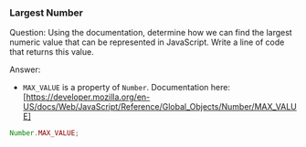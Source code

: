 
### Largest Number

Question: Using the documentation, determine how we can find the largest numeric value that can be represented in JavaScript. Write a line of code that returns this value.

Answer:
* `MAX_VALUE` is a property of `Number`. Documentation here: [https://developer.mozilla.org/en-US/docs/Web/JavaScript/Reference/Global_Objects/Number/MAX_VALUE]

```javascript
Number.MAX_VALUE;
```